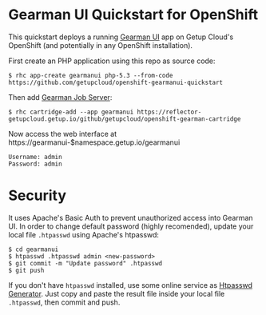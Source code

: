 Gearman UI Quickstart for OpenShift
===================================

This quickstart deploys a running [Gearman UI](http://gaspaio.github.io/gearmanui/) app on Getup Cloud's OpenShift (and potentially in any OpenShift installation).

First create an PHP application using this repo as source code:

    $ rhc app-create gearmanui php-5.3 --from-code https://github.com/getupcloud/openshift-gearmanui-quickstart

Then add [Gearman Job Server](https://github.com/getupcloud/openshift-gearman-cartridge):

    $ rhc cartridge-add --app gearmanui https://reflector-getupcloud.getup.io/github/getupcloud/openshift-gearman-cartridge

Now access the web interface at https://gearmanui-$namespace.getup.io/gearmanui

    Username: admin
    Password: admin

Security
========

It uses Apache's Basic Auth to prevent unauthorized access into Gearman UI.
In order to change default password (highly recomended), update your local file `.htpasswd` using Apache's htpasswd:

    $ cd gearmanui
    $ htpasswd .htpasswd admin <new-password>
    $ git commit -m "Update password" .htpasswd
    $ git push

If you don't have `htpasswd` installed, use some online service as [Htpasswd Generator](http://www.htaccesstools.com/htpasswd-generator/).
Just copy and paste the result file inside your local file `.htpasswd`, then commit and push.
